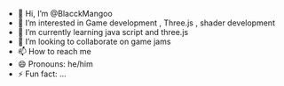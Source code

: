 - 👋 Hi, I’m @BlacckMangoo
- 👀 I’m interested in Game development , Three.js , shader development 
- 🌱 I’m currently learning  java script and three.js
- 💞️ I’m looking to collaborate on game jams
- 📫 How to reach me 
- 😄 Pronouns: he/him
- ⚡ Fun fact: ...

<!---
BlacckMangoo/BlacckMangoo is a ✨ special ✨ repository because its `README.md` (this file) appears on your GitHub profile.
You can click the Preview link to take a look at your changes.
--->
